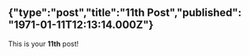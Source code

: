 {"type":"post","title":"11th Post","published": "1971-01-11T12:13:14.000Z"}
---
This is your __11th__ post!
